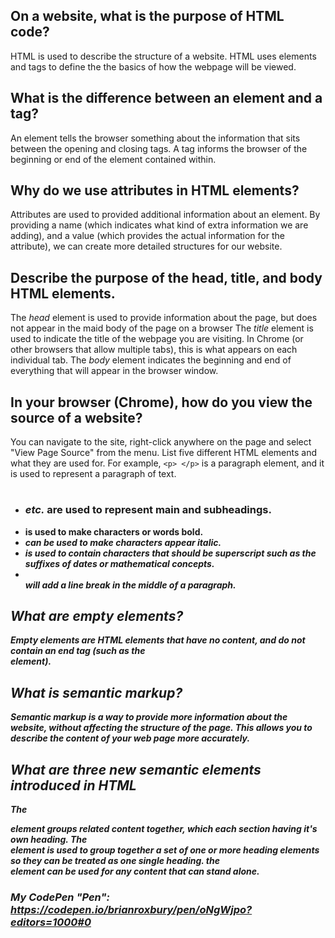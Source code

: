 ## On a website, what is the purpose of HTML code?
HTML is used to describe the structure of a website. HTML uses elements and tags to define the the basics of how the webpage will be viewed.
## What is the difference between an element and a tag?
An element tells the browser something about the information that sits between the opening and closing tags. A tag informs the browser of the beginning or end of the element contained within.
## Why do we use attributes in HTML elements?
Attributes are used to provided additional information about an element. By providing a name (which indicates what kind of extra information we are adding), and a value (which provides the actual information for the attribute), we can create more detailed structures for our website.
## Describe the purpose of the head, title, and body HTML elements.
The _head_ element is used to provide information about the page, but does not appear in the maid body of the page on a browser
The _title_ element is used to indicate the title of the webpage you are visiting. In Chrome (or other browsers that allow multiple tabs), this is what appears on each individual tab.
The _body_ element indicates the beginning and end of everything that will appear in the browser window.
## In your browser (Chrome), how do you view the source of a website?
You can navigate to the site, right-click anywhere on the page and select "View Page Source" from the menu.
List five different HTML elements and what they are used for. For example, `<p> </p>` is a paragraph element, and it is used to represent a paragraph of text.
* _<h1> <h2> <h3> etc._ are used to represent main and subheadings.
* _<b>_ is used to make characters or words bold.
* _<i>_ can be used to make characters appear italic.
* _<sup>_ is used to contain characters that should be superscript such as the suffixes of dates or mathematical concepts.
* _<br />_ will add a line break in the middle of a paragraph.
## What are empty elements?
Empty elements are HTML elements that have no content, and do not contain an end tag (such as the <br /> element).
## What is semantic markup?
Semantic markup is a way to provide more information about the website, without affecting the structure of the page. This allows you to describe the content of your web page more accurately.
## What are three new semantic elements introduced in HTML
The _<section>_ element groups related content together, which each section having it's own heading.
The _<hgroup>_ element is used to group together a set of one or more heading elements so they can be treated as one single heading.
the _<article>_ element can be used for any content that can stand alone.

# My CodePen "Pen": https://codepen.io/brianroxbury/pen/oNgWjpo?editors=1000#0
